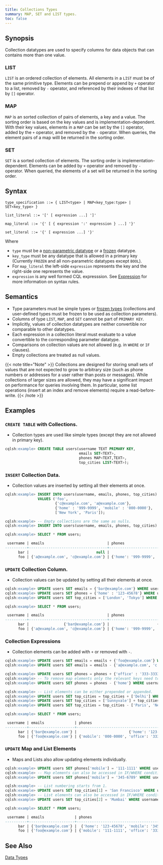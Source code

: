 ```yaml
---
title: Collections Types
summary: MAP, SET and LIST types.
toc: false
---
```


## Synopsis

Collection datatypes are used to specify columns for data objects that can contains more than one value.

### LIST
`LIST` is an ordered collection of elements. All elements in a `LIST` must be of the same primitive type. Elements can be prepend or append by `+` operator to a list, removed by `-` operator, and referenced by their indexes of that list by `[]` operator.

### MAP
`MAP` is an sorted collection of pairs of elements, a key and a value. The sorting order is based on the key values and is implementation-dependent. With their key values, elements in a `MAP` can be set by the `[]` operator, added by the `+` operator, and removed by the `-` operator.
When queries, the element pairs of a map willl be returned in the sorting order.

### SET
`SET` is a sorted collection of elements. The sorting order is implementation-dependent. Elements can be added by `+` operator and removed by `-` operator. When queried, the elements of a set will be returned in the sorting order.

## Syntax
```
type_specification ::= { LIST<type> | MAP<key_type:type> | SET<key_type> }

list_literal ::= '[' [ expression ...] ']'

map_literal ::= '{' [ { expression ':' expression } ...] '}'

set_literal ::= '{' [ expression ...] '}'

```

Where 

- `type` must be a [non-parametric datatype](../#datatypes) or a [frozen](../type_frozen) datatype.
- `key_type` must be any datatype that is allowed in a primary key (Currently `FROZEN` and all non-parametric datatypes except `BOOL`).
- For `map_literal` the left-side `expression` represents the key and the right-side one represents the value.
- `expression` is any well formed CQL expresssion. See [Expression](..#expressions) for more information on syntax rules.

## Semantics

- Type parameters must be simple types or [frozen types](../type_frozen) (collections and user-defined types must be frozen to be used as collection parameters).
- Columns of type `LIST`, `MAP`, and `SET` cannot be part of `PRIMARY KEY`.
- Implicitly, values of collection datatypes are neither convertible nor comparable to other datatypes.
- Each expression in a collection literal must evaluate to a value convertible to the corresponding parameter datatype.
- Comparisons on collection values are not allowed (e.g. in `WHERE` or `IF` clauses).
- Empty collections are treated as null values.

{{< note title="Note" >}}
Collections are designed for storing small sets of values that are not expected to grow to arbitrary size (such as phone numbers or addresses for a user rather than posts or messages).
While collections of larger sizes are allowed, they may have a significant impact on performance for queries involving them. 
In particular, some list operations (insert at an index and remove elements) require a read-before-write.
{{< /note >}}

## Examples

### `CREATE TABLE` with Collections.
- Collection types are used like simple types (except they are not allowed in primary key).

``` sql
cqlsh:example> CREATE TABLE users(username TEXT PRIMARY KEY, 
                                  emails SET<TEXT>,
                                  phones MAP<TEXT,TEXT>,
                                  top_cities LIST<TEXT>);
```

### `INSERT` Collection Data.
- Collection values are inserted by setting all their elements at once.

``` sql
cqlsh:example> INSERT INTO users(username, emails, phones, top_cities) 
               VALUES ('foo', 
                       {'c@example.com', 'a@example.com'}, 
                       {'home' : '999-9999', 'mobile' : '000-0000'}, 
                       ['New York', 'Paris']);

cqlsh:example> -- Empty collections are the same as nulls.
cqlsh:example> INSERT INTO users(username, emails, phones, top_cities) VALUES ('bar', { }, { }, [ ]);

cqlsh:example> SELECT * FROM users;

 username | emails                             | phones                                     | top_cities
----------+------------------------------------+--------------------------------------------+-----------------------
      bar |                               null |                                       null |                  null
      foo | {'a@example.com', 'c@example.com'} | {'home': '999-9999', 'mobile': '000-0000'} | ['New York', 'Paris']
```

### `UPDATE` Collection Column.
- Collection values can be updated by setting all their elements at once.

``` sql
cqlsh:example> UPDATE users SET emails = {'bar@example.com'} WHERE username = 'bar';
cqlsh:example> UPDATE users SET phones = {'home' : '123-45678'} WHERE username = 'bar';
cqlsh:example> UPDATE users SET top_cities = ['London', 'Tokyo'] WHERE username = 'bar';

cqlsh:example> SELECT * FROM users;

 username | emails                             | phones                                     | top_cities
----------+------------------------------------+--------------------------------------------+-----------------------
      bar |                {'bar@example.com'} |                      {'home': '123-45678'} |   ['London', 'Tokyo']
      foo | {'a@example.com', 'c@example.com'} | {'home': '999-9999', 'mobile': '000-0000'} | ['New York', 'Paris']
```

### Collection Expressions
- Collection elements can be added with `+` or removed with `-`.

``` sql
cqlsh:example> UPDATE users SET emails = emails + {'foo@example.com'} WHERE username = 'foo';
cqlsh:example> UPDATE users SET emails = emails - {'a@example.com', 'c.example.com'} WHERE username = 'foo';

cqlsh:example> UPDATE users SET phones = phones + {'office' : '333-3333'} WHERE username = 'foo';
cqlsh:example> -- To remove map elements only the relevant keys need to be given (as a set).
cqlsh:example> UPDATE users SET phones = phones - {'home'} WHERE username = 'foo';

cqlsh:example> -- List elements can be either prepended or appended. 
cqlsh:example> UPDATE users SET top_cities = top_cities + ['Delhi'] WHERE username = 'foo';
cqlsh:example> UPDATE users SET top_cities = ['Sunnyvale'] + top_cities WHERE username = 'foo';
cqlsh:example> UPDATE users SET top_cities = top_cities - ['Paris', 'New York'] WHERE username = 'foo';

cqlsh:example> SELECT * FROM users;

 username | emails              | phones                                       | top_cities
----------+---------------------+----------------------------------------------+------------------------
      bar | {'bar@example.com'} |                        {'home': '123-45678'} |    ['London', 'Tokyo']
      foo | {'foo@example.com'} | {'mobile': '000-0000', 'office': '333-3333'} | ['Sunnyvale', 'Delhi']
```

### `UPDATE` Map and List Elements
- Maps and Lists also allow updating elements individually.

``` sql
cqlsh:example> UPDATE users SET phones['mobile'] = '111-1111' WHERE username = 'foo';
cqlsh:example> -- Map elements can also be accessed in IF/WHERE conditions.
cqlsh:example> UPDATE users SET phones['mobile'] = '345-6789' WHERE username = 'bar' IF phones['mobile'] = null;

cqlsh:example> -- List numbering starts from 1.
cqlsh:example> UPDATE users SET top_cities[1] = 'San Francisco' WHERE username = 'bar';
cqlsh:example> -- List elements can also be accessed in IF/WHERE conditions.
cqlsh:example> UPDATE users SET top_cities[2] = 'Mumbai' WHERE username = 'foo' IF top_cities[2] = 'Delhi';

cqlsh:example> SELECT * FROM users;

 username | emails              | phones                                       | top_cities
----------+---------------------+----------------------------------------------+----------------------------------
      bar | {'bar@example.com'} |  {'home': '123-45678', 'mobile': '345-6789'} |       ['San Francisco', 'Tokyo']
      foo | {'foo@example.com'} | {'mobile': '111-1111', 'office': '333-3333'} | ['Mumbai', 'Sunnyvale', 'Delhi']
```

## See Also

[Data Types](..#datatypes)
